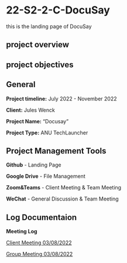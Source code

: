 # 22-S2-2-C-DocuSay
this is the landing page of DocuSay


## project overview

## project objectives

## General
**Project timeline:** July 2022 - November 2022

**Client:**  Jules Wenck

**Project Name:** “Docusay”

**Project Type:**  ANU TechLauncher

## Project Management Tools
**Github** - Landing Page

**Google Drive** - File Management

**Zoom&Teams** - Client Meeting & Team Meeting

**WeChat** - General Discussion & Team Meeting

## Log Documentaion
**Meeting Log** 

[Client Meeting 03/08/2022](#Meeting-Log/Client-Meeting.md) 

[Group Meeting 03/08/2022](#Meeting-Log/Group-Meeting.md) 




